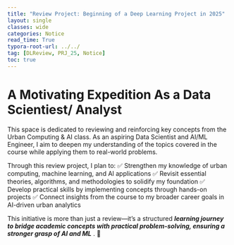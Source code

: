 ```yaml
---
title: "Review Project: Beginning of a Deep Learning Project in 2025"
layout: single
classes: wide
categories: Notice
read_time: True
typora-root-url: ../../
tag: [DLReview, PRJ_25, Notice]
toc: true 
---
```


#  A Motivating Expedition As a Data Scientiest/ Analyst 
This space is dedicated to reviewing and reinforcing key concepts from the Urban Computing & AI class. As an aspiring Data Scientist and AI/ML Engineer, I aim to deepen my understanding of the topics covered in the course while applying them to real-world problems.

Through this review project, I plan to:
✅ Strengthen my knowledge of urban computing, machine learning, and AI applications
✅ Revisit essential theories, algorithms, and methodologies to solidify my foundation
✅ Develop practical skills by implementing concepts through hands-on projects
✅ Connect insights from the course to my broader career goals in AI-driven urban analytics

This initiative is more than just a review—it’s a structured ***learning journey to bridge academic concepts with practical problem-solving, ensuring a stronger grasp of AI and ML*** . 🚀
